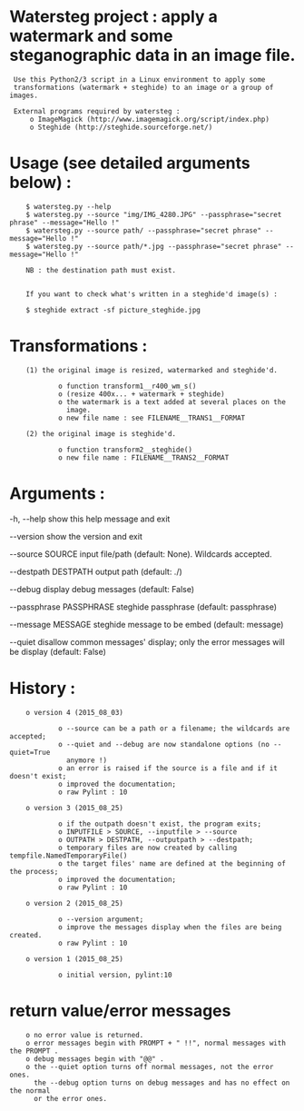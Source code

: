 # Watersteg project : apply a watermark and some steganographic data in an image file.

     Use this Python2/3 script in a Linux environment to apply some
     transformations (watermark + steghide) to an image or a group of images.

     External programs required by watersteg :
         o ImageMagick (http://www.imagemagick.org/script/index.php)
         o Steghide (http://steghide.sourceforge.net/)

# Usage (see detailed arguments below) :

        $ watersteg.py --help
        $ watersteg.py --source "img/IMG_4280.JPG" --passphrase="secret phrase" --message="Hello !"
        $ watersteg.py --source path/ --passphrase="secret phrase" --message="Hello !"
        $ watersteg.py --source path/*.jpg --passphrase="secret phrase" --message="Hello !"

        NB : the destination path must exist.


        If you want to check what's written in a steghide'd image(s) :

        $ steghide extract -sf picture_steghide.jpg

# Transformations :

        (1) the original image is resized, watermarked and steghide'd.

                o function transform1__r400_wm_s()
                o (resize 400x... + watermark + steghide)
                o the watermark is a text added at several places on the
                  image.
                o new file name : see FILENAME__TRANS1__FORMAT

        (2) the original image is steghide'd.

                o function transform2__steghide()
                o new file name : FILENAME__TRANS2__FORMAT
# Arguments :

  -h, --help            show this help message and exit

  --version             show the version and exit

  --source SOURCE
                        input file/path (default: None). Wildcards accepted.

  --destpath DESTPATH
                        output path (default: ./)

  --debug               display debug messages (default: False)

  --passphrase PASSPHRASE
                        steghide passphrase (default: passphrase)

  --message MESSAGE     steghide message to be embed (default: message)

  --quiet               disallow common messages' display; only the error
                        messages will be display (default: False)
# History :

        o version 4 (2015_08_03)

                o --source can be a path or a filename; the wildcards are accepted;
                o --quiet and --debug are now standalone options (no --quiet=True
                  anymore !)
                o an error is raised if the source is a file and if it doesn't exist;
                o improved the documentation;
                o raw Pylint : 10

        o version 3 (2015_08_25)

                o if the outpath doesn't exist, the program exits;
                o INPUTFILE > SOURCE, --inputfile > --source
                o OUTPATH > DESTPATH, --outputpath > --destpath;
                o temporary files are now created by calling tempfile.NamedTemporaryFile()
                o the target files' name are defined at the beginning of the process;
                o improved the documentation;
                o raw Pylint : 10

        o version 2 (2015_08_25)

                o --version argument;
                o improve the messages display when the files are being created.
                o raw Pylint : 10

        o version 1 (2015_08_25)

                o initial version, pylint:10

# return value/error messages

        o no error value is returned.
        o error messages begin with PROMPT + " !!", normal messages with the PROMPT .
        o debug messages begin with "@@" .
        o the --quiet option turns off normal messages, not the error ones.
          the --debug option turns on debug messages and has no effect on the normal
          or the error ones.